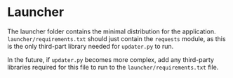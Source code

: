 # Launcher

The launcher folder contains the minimal distribution for the application. `launcher/requirements.txt` should just contain the `requests` module, as this is the only third-part library needed for `updater.py` to run.

In the future, if `updater.py` becomes more complex, add any third-party libraries required for this file to run to the `launcher/requirements.txt` file. 




